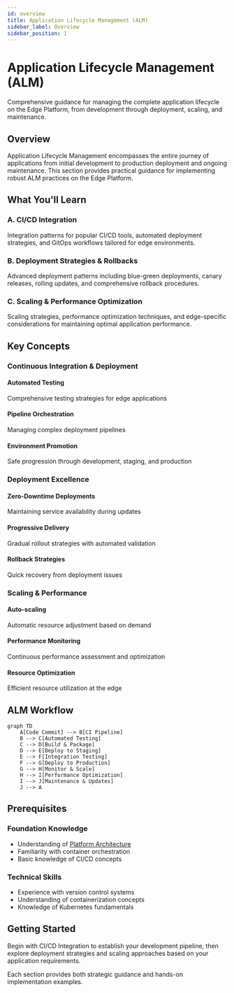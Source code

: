 ```yaml
---
id: overview
title: Application Lifecycle Management (ALM)
sidebar_label: Overview
sidebar_position: 1
---
```


# Application Lifecycle Management (ALM)

Comprehensive guidance for managing the complete application lifecycle on the Edge Platform, from development through deployment, scaling, and maintenance.

## Overview

Application Lifecycle Management encompasses the entire journey of applications from initial development to production deployment and ongoing maintenance. This section provides practical guidance for implementing robust ALM practices on the Edge Platform.

## What You'll Learn

### A. CI/CD Integration
Integration patterns for popular CI/CD tools, automated deployment strategies, and GitOps workflows tailored for edge environments.

### B. Deployment Strategies & Rollbacks
Advanced deployment patterns including blue-green deployments, canary releases, rolling updates, and comprehensive rollback procedures.

### C. Scaling & Performance Optimization
Scaling strategies, performance optimization techniques, and edge-specific considerations for maintaining optimal application performance.

## Key Concepts

### Continuous Integration & Deployment

#### Automated Testing
Comprehensive testing strategies for edge applications

#### Pipeline Orchestration
Managing complex deployment pipelines

#### Environment Promotion
Safe progression through development, staging, and production

### Deployment Excellence

#### Zero-Downtime Deployments
Maintaining service availability during updates

#### Progressive Delivery
Gradual rollout strategies with automated validation

#### Rollback Strategies
Quick recovery from deployment issues

### Scaling & Performance

#### Auto-scaling
Automatic resource adjustment based on demand

#### Performance Monitoring
Continuous performance assessment and optimization

#### Resource Optimization
Efficient resource utilization at the edge

## ALM Workflow

```mermaid
graph TD
    A[Code Commit] --> B[CI Pipeline]
    B --> C[Automated Testing]
    C --> D[Build & Package]
    D --> E[Deploy to Staging]
    E --> F[Integration Testing]
    F --> G[Deploy to Production]
    G --> H[Monitor & Scale]
    H --> I[Performance Optimization]
    I --> J[Maintenance & Updates]
    J --> A
```

## Prerequisites

### Foundation Knowledge
- Understanding of [Platform Architecture](../platform-deep-dive/overview)
- Familiarity with container orchestration
- Basic knowledge of CI/CD concepts

### Technical Skills
- Experience with version control systems
- Understanding of containerization concepts
- Knowledge of Kubernetes fundamentals

## Getting Started

Begin with CI/CD Integration to establish your development pipeline, then explore deployment strategies and scaling approaches based on your application requirements.

Each section provides both strategic guidance and hands-on implementation examples. 